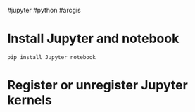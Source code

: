 #jupyter #python #arcgis 

# Install Jupyter and notebook
```
pip install Jupyter notebook
```

# Register or unregister Jupyter kernels

